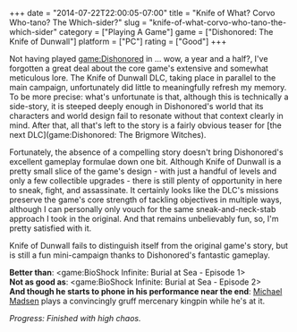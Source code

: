 +++
date = "2014-07-22T22:00:05-07:00"
title = "Knife of What?  Corvo Who-tano?  The Which-sider?"
slug = "knife-of-what-corvo-who-tano-the-which-sider"
category = ["Playing A Game"]
game = ["Dishonored: The Knife of Dunwall"]
platform = ["PC"]
rating = ["Good"]
+++

Not having played <game:Dishonored> in ... wow, a year and a half?, I've forgotten a great deal about the core game's extensive and somewhat meticulous lore.  The Knife of Dunwall DLC, taking place in parallel to the main campaign, unfortunately did little to meaningfully refresh my memory.  To be more precise: what's unfortunate is that, although this is technically a side-story, it is steeped deeply enough in Dishonored's world that its characters and world design fail to resonate without that context clearly in mind.  After that, all that's left to the story is a fairly obvious teaser for [the next DLC](game:Dishonored: The Brigmore Witches).

Fortunately, the absence of a compelling story doesn't bring Dishonored's excellent gameplay formulae down one bit.  Although Knife of Dunwall is a pretty small slice of the game's design - with just a handful of levels and only a few collectible upgrades - there is still plenty of opportunity in here to sneak, fight, and assassinate.  It certainly looks like the DLC's missions preserve the game's core strength of tackling objectives in multiple ways, although I can personally only vouch for the same sneak-and-neck-stab approach I took in the original.  And that remains unbelievably fun, so, I'm pretty satisfied with it.

Knife of Dunwall fails to distinguish itself from the original game's story, but is still a fun mini-campaign thanks to Dishonored's fantastic gameplay.

<b>Better than</b>: <game:BioShock Infinite: Burial at Sea - Episode 1>  
<b>Not as good as</b>: <game:BioShock Infinite: Burial at Sea - Episode 2>  
<b>And though he starts to phone in his performance near the end</b>: <a href="http://www.imdb.com/name/nm0000514">Michael Madsen</a> plays a convincingly gruff mercenary kingpin while he's at it.

<i>Progress: Finished with high chaos.</i>